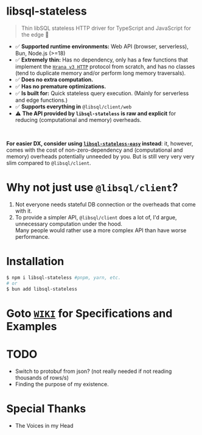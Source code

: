 # libsql-stateless

> Thin libSQL stateless HTTP driver for TypeScript and JavaScript for the edge 🚀
- ✅ **Supported runtime environments:** Web API (browser, serverless), Bun, Node.js (>=18)
- ✅ **Extremely thin:** Has no dependency, only has a few functions that implement the [`Hrana v3 HTTP`](https://github.com/tursodatabase/libsql/blob/main/libsql-server/docs/HRANA_3_SPEC.md) protocol from scratch, and has no classes (tend to duplicate memory and/or perform long memory traversals).
- ✅ **Does no extra computation.**
- ✅ **Has no premature optimizations.**
- ✅ **Is built for:** Quick stateless query execution. (Mainly for serverless and edge functions.)
- ✅ **Supports everything in** `@libsql/client/web`
- ⚠️ **The API provided by `libsql-stateless` is raw and explicit** for reducing (computational and memory) overheads.

<br>

**For easier DX, consider using [`libsql-stateless-easy`](https://github.com/DaBigBlob/libsql-stateless-easy) instead**: it, however, comes with the cost of non-zero-dependency and (computational and memory) overheads potentially unneeded by you. But is still very very very slim compared to `@libsql/client`.

# Why not just use `@libsql/client`?
1. Not everyone needs stateful DB connection or the overheads that come with it.
2. To provide a simpler API, `@libsql/client` does a lot of, I'd argue, unnecessary computation under the hood.\
    Many people would rather use a more complex API than have worse performance.

# Installation
```sh
$ npm i libsql-stateless #pnpm, yarn, etc.
# or
$ bun add libsql-stateless
```

# Goto [`WIKI`](https://github.com/DaBigBlob/libsql-stateless/wiki) for  Specifications and Examples

# TODO
- Switch to protobuf from json? (not really needed if not reading thousands of rows/s)
- Finding the purpose of my existence.

# Special Thanks
- The Voices in my Head